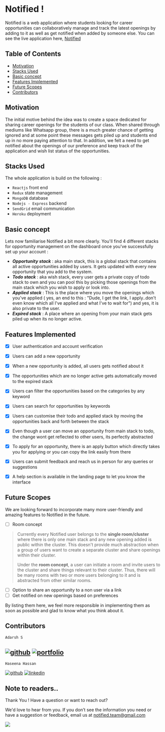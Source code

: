 # Notified !

Notified is a web application where students looking for career opportunities can collaboratively manage and track the latest openings by adding to it as well as get notified when added by someone else. You can see the live  application here, [Notified](https://be-notified.herokuapp.com)

## Table of Contents

 - [Motivation](https://github.com/adarshsuresh07/Notified#motivation)
 - [Stacks Used](https://github.com/adarshsuresh07/Notified#stacks-used)
 - [Basic concept](https://github.com/adarshsuresh07/Notified#basic-concept)
 - [Features Implemented](https://github.com/adarshsuresh07/Notified#features-implemented)
 - [Future Scopes](https://github.com/adarshsuresh07/Notified#future-scopes)
 - [Contributors](https://github.com/adarshsuresh07/Notified#contributors)

## Motivation

The initial motive behind the idea was to create a space dedicated for sharing career openings for the students of our class. When shared through mediums like Whatsapp group, there is a much greater chance of getting ignored and at some point these messages gets piled up and students end up in no more paying attention to that. In addition, we felt a need to get notified about the openings of our preference and keep track of the application and wish list status of the opportunities.

## Stacks Used

The whole application is build on the following : 

 - `Reactjs`  front end
 - `Redux` state management
 - `MongoDB` database
 - `Nodejs - Express` backend
 - `SendGrid` email communication
 - `Heroku` deployment


## Basic concept

Lets now familiarise Notified a bit more clearly. You'll find 4 different stacks for opportunity management on the dashboard once you've successfully set up your account :

 - ***Opportunity stack*** : aka main stack, this is a global stack that contains all active opportunities added by users. It gets updated with every new opportunity that you add to the system.
 - ***Todo stack*** : aka wish stack, every user gets a private copy of todo stack to own and you can pool this by picking those openings from the main stack which you wish to apply or look into.
 - ***Applied stack*** : This is the place where you move the openings which you've applied ( yes, an end to this : "Dude, I get the link, I apply..don't even know which all I've applied and what I've to wait for") and yes, it is also private to the user.
 - ***Expired stack*** : A place where an opening from your main stack gets piled up when its no longer active.


## Features Implemented

 - [x] User authentication and account verification
 - [x] Users can add a new opportunity
 - [x] When a new opportunity is added, all users gets notified about it
 - [x] The opportunities which are no longer active gets automatically moved to the expired stack
 - [x] Users can filter the opportunities based on the categories  by any keyword
 - [x] Users can search for opportunities by keywords
 - [x] Users can customise their todo and applied stack by moving the opportunities back and forth between the stack
 - [x] Even though a user can move an opportunity from main stack to todo, the change wont get reflected to other users, its perfectly abstracted
 - [x] To apply for an opportunity, there is an apply button which directly takes you for applying or you can copy the link easily from there
 - [x] Users can submit feedback and reach us in person for any queries or suggestions
 - [x] A help section is available in the landing page to let you know the interface
 

## Future Scopes

We are looking forward to incorporate many more user-friendly and amazing features to Notified in the future. 

 - [ ] Room concept 
 > Currently every Notified user belongs to the **single room/cluster** where there is only one main stack and  any new opening added is public within the cluster.  This doesn't provide much abstraction when a group of users want to create a separate cluster and share openings within their cluster. 
 > 
 > Under the **room concept**, a user can initiate a room and invite users to the cluster and share things relevant to their cluster. Thus, there will be many rooms with two or more users belonging to it and is abstracted from other similar rooms.
 - [ ] Option to share an opportunity to a non user via a link
 - [ ] Get notified on new openings based on preferences

 By listing them here, we feel more responsible in implementing them as soon as possible and glad to know what you think about it. 

## Contributors

 `Adarsh S `
 
[1]: https://github.com/adarshsuresh07
[2]: https://adarshsuresh07.github.io/Portfolio/


[![github](https://img.icons8.com/material-sharp/24/000000/github.png)][1]      [![portfolio](https://img.icons8.com/material-sharp/24/000000/domain.png)][2]
---

`Haseena Hassan`

[3]: https://github.com/haseena-hassan
[4]: http://www.linkedin.com/in/haseena-hassan


[![github](https://img.icons8.com/material-sharp/24/000000/github.png)][3]    [![linkedin](https://img.icons8.com/material-rounded/24/000000/linkedin.png)][4]




## Note to readers..

Thank You ! Have a question or want to reach out?

We'd love to hear from you. If you don’t see the information you need or have a suggestion or feedback, email us at notified.team@gmail.com


<img src="https://img.icons8.com/bubbles/50/000000/filled-like.png"/>